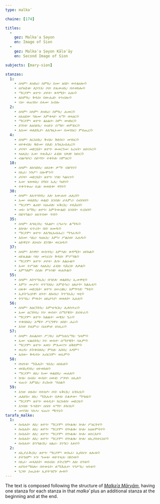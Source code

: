 ```yaml
---
type: malkəʾ

chaine: [174]

titles:
  -
    gez: Malkəʾa Ṣəyon
    en: Image of Sion
  -
    gez: Malkəʾa Ṣəyon Kāləʾāy
    en: Second Image of Sion

subjects: [mary-sion]

stanzas:
  1:
    - ሰላም፡ ለዝክረ፡ ስምኪ፡ ስመ፡ ዕበይ፡ ወተልዕሎ፨
    - ዘያጸድቆ፡ ለኃጥእ፡ ሶበ፡ ይጼውዐኪ፡ በተወክሎ፨
    - ማርያም፡ ጽዮን፡ ታቦተ፡ ቀዳሚት፡ ሴሎ፨
    - ለስምኪ፡ ቅዱስ፡ በውሑድ፡ ተንብሎ፨
    - ናሁ፡ ወጠንኩ፡ ሰላመ፡ እብሎ
  2:
    - ሰላም፡ ሰላም፡ ለዝክረ፡ ስምኪ፡ ሐመር፨
    - ዘአዕደወ፡ ዓለመ፡ እምቀላየ፡ ጻማ፡ ወጻዕር፨
    - ማርያም፡ ጽዮን፡ ልዕልተ፡ ስም፡ ወዝክር፨
    - ይገንዩ፡ ለዕበይኪ፡ ተዐይነ፡ ሰማይ፡ ወምድር፨
    - እስመ፡ ወለድኪዮ፡ ለእግዚኦሙ፡ በመንክር፡ ምስጢር፨
  4:
    - ሰላም፡ ለርእስኪ፡ ቅብአ፡ ቅድስና፡ መንክር፨
    - ዘተቀብአ፡ ቅድመ፡ በእደ፡ እግዚአብሔር፨
    - ታቦተ፡ መድኃኒት፡ ጽዮን፡ ወመርገመ፡ አረፍት፡ ዘሰናኦር፨
    - ላዕሌኪ፡ አመ፡ ተጽሕፈ፡ ፊደለ፡ ህላዌ፡ ክቡር፨
    - ብልጣሶር፡ ሰይጣን፡ ተቀትለ፡ በምዕር፨
  18:
    - ሰላም፡ ለክሳድኪ፡ ዘአነቀ፡ ቃማ፡ ብፅዓን፨
    - በአፈ፡ ንጉሥ፡ ሰሎሞን፨
    - ታቦተ፡ መድኃኒት፡ ጽዮን፡ ነገደ፡ ካልኣን፨
    - አመ፡ ፄወዉኪ፡ በግበ፡ ኤሊ፡ ካህን፨
    - ተቀጥቀጠ፡ ቤል፡ ወወድቀ፡ ዳጎን፨
  30:
    - ሰላም፡ ለአጥባትኪ፡ እለ፡ አውሐዛ፡ ሐሊበ፨
    - አመ፡ ወለድኪ፡ ወልደ፡ እንበለ፡ ታእምሪ፡ ሰብሳበ፨
    - ማርያም፡ ልብየ፡ በሐብለ፡ ፍቅርኪ፡ ተስሕበ፨
    - መኑ፡ ከማኪ፡ ጽዮን፡ እምትውልደ፡ አንስት፡ ተረክበ፨
    - በድንግልና፡ ዘአጥበወ፡ ጥበ፨
  35:
    - ሰላም፡ ለኅሊናኪ፡ ኅአልዮ፡ ርኅራኄ፡ ልማዱ፨
    - ለኵሉ፡ ፍጥረት፡ በበ፡ ዘመዱ፨
    - ማርያም፡ ጽዮን፡ ለእግዚአብሔር፡ ማኅፈዱ፨
    - እስመ፡ ኀደረ፡ ላዕሌኪ፡ እምነ፡ ሥልስቱ፡ አሐዱ፨
    - ዕድዋኒሃ፡ ለነፍስ፡ ደንገፁ፡ ወርዕዱ፨
  37:
    - ሰላም፡ ለንዋየ፡ ውስጥኪ፡ አምሳለ፡ ቀዳሚት፡ ሀይከል፨
    - ዘይጼልል፡ ባቲ፡ መንፈስ፡ ቅዱስ፡ ምሥሃል፨
    - ማርያም፡ ጽዮን፡ ታቦተ፡ ሕጉ፡ ለልዑል፨
    - አመ፡ ተሥዕለ፡ ላዕሌኪ፡ ፊደለ፡ ባሕርዩ፡ ለቃል፨
    - እምዓለም፡ ሰሰለ፡ ምንሳዌ፡ ወሐጕል፨
  55:
    - ሰላም፡ ለትንሣኤኪ፡ በኀይለ፡ ወልድኪ፡ ኢመዋቲ፨
    - እምነ፡ ሙታን፡ ተንሣእኪ፡ እምድኅረ፡ ዕለታት፡ ክልኤቲ፨
    - ዐጽቀ፡ መድኃኒት፡ ጽዮን፡ ዘሠረፅኪ፡ እምጕንደ፡ ማቲ፨
    - ኢይትዔረይዋ፡ ዘንተ፡ ለክብረ፡ ትንሣኤኪ፡ ዛቲ፨
    - ትንሣኤ፡ ምዉት፡ ዘቢታንያ፡ ወወለት፡ አሐቲ፨
  56:
    - ሰላም፡ ለዕርገትኪ፡ እምዝኅርኪ፡ ሊቶስጥራ፨
    - አመ፡ ዕርገትኪ፡ ኮነ፡ ውስተ፡ ሰማያዊት፡ ደብተራ፨
    - ማርያም፡ ጽዮን፡ ክልልተ፡ መዊእ፡ ጌራ፨
    - ተቀበሉኪ፡ አሜሃ፡ ሥርግዋነ፡ ዕበይ፡ ሐራ፨
    - እንዘ፡ ይዜምሩ፡ በሐዋዝ፡ ዕንዚራ፨
  57:
    - ሰላም፡ ለፍልሰተ፡ ሥጋኪ፡ እምጌቴሴማኒ፡ ዔላም፨
    - አመ፡ ፍልሰትኪ፡ ኮነ፡ ውስተ፡ ሰማያዊት፡ ሳሌም፨
    - ማርያም፡ ጽዮን፡ ጸወነ፡ ምእመናን፡ ዘቅድም፨
    - ወረዱ፡ ይትቀበሉኪ፡ ምስለ፡ አቡኪ፡ አዳም፥
    - አበው፡ ቅዱሳን፡ አብርሃም፡ ወሴም፨
  58:
    - በዝንቱ፡ ማሕሌት፡ ኀቤኪ፡ ዘሰአለ፨
    - ወበኪዳንኪ፡ ዘተወከለ፨
    - ማርያም፡ ለኪ፡ ከመ፡ ወልድኪ፡ መሐለ፨
    - ኵሉ፡ ሰብእ፡ ውስተ፡ ዐውደ፡ ሥቃይ፡ ዘኤለ፨
    - ፍጡነ፡ እምኔኪ፡ ይረክብ፡ ሣህል፨
  59:
    - እንዘ፡ ሀሎኩ፡ በተሰዶ፡ ሶበ፡ ፍቅርኪ፡ አገበረኒ፨
    - ሐለይኩ፡ ለኪ፡ ማሕሌተ፡ በቃለ፡ ሰቆቃው፡ ማኅዘኒ፨
    - ማርያም፡ ጽዮን፡ ወላዲተ፡ ክርስቶስ፡ መድኃኒ፨
    - እንበለ፡ ጐንድዮ፡ ዐስበ፡ ጻማየ፡ ይኩነኒ፨
    - መንገለ፡ ንስሓ፡ ፍጡነ፡ ሜጥኒ፨
tarafa_malke:
  1:
    - ስብሐት፡ ለኪ፡ ጽዮን፡ ማርያም፡ በኍልቈ፡ ኵሉ፡ ሥዕርትየ፨
    - ስብሐት፡ ለኪ፡ ጽዮን፡ ማርያም፡ በኍልቈ፡ ኵሉ፡ አዕጽምትየ፨
    - ስብሐት፡ ለኪ፡ ጽዮን፡ ማርያም፡ በኍልቈ፡ ኵሉ፡ ዘተርእየ፨
    - ስብሐት፡ ለኪ፡ ጽዮን፡ ማርያም፡ በኍልቈ፡ ኵሉ፡ ዘኢያስተርአየ፨
    - ስብሐተ፡ ድንግልናኪ፡ ዘልፈ፡ ይነግር፡ አፉየ፨
  2:
    - ዘኢያፈቅረኪ፡ ጽዮን፡ ማርያም፡ ውኩፈ፡ ኢይኩን፡ ጸሎቱ፨
    - ይትገዘም፡ ኑኀ፡ ዓመቱ፡ ወይጥፋእ፡ በከንቱ፨
    - በአፈ፡ መላእክት፡ ወሰብእ፡ ይትረገም፡ ለለ፡ ሰዓቱ፨
    - ዘያስተማስሎ፡ በተውኔት፡ ለማሕሌተ፡ ንግሥኪ፡ ዝንቱ፨
    - ጌጋዩ፡ ኃጢአቱ፡ ኢይትኀደግ፡ ሎቱ፨
---
```

The text is composed following the structure of [*Malkəʾa Māryām*](../2891/), having one stanza for each stanza in that *malkəʾ* plus an additional stanza at the beginning and at the end.